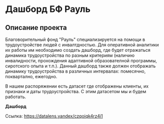 # Дашборд БФ Рауль

## Описание проекта

Благоворительный фонд "Рауль" специализируется на помощи в трудоустройстве людей с инвалтдностью. Для оперативной аналитики их работы им необходимо создать дашборд, где будет отражаться динамика трудоустройства по разным критериям (наличию инвалидности, прохождения адаптивной образователной программы, сиротского опыта и т.п.). Данный дашборд также должен отображать динамику трудоустройства в различных интервалах: помесячно, поквартално, ежегодно.

В нашем распоряжении есть датасет где отображены клиенты, их признаки и даты трудоустройства. С этим датасетом мы и будем работать.

**Дашборд**

Ссылка: https://datalens.yandex/czqoiqk4rz4i1
